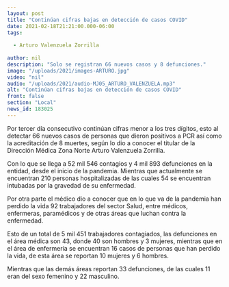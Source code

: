 ```yaml
---
layout: post
title: "Continúan cifras bajas en detección de casos COVID"
date: 2021-02-18T21:21:00.000-06:00
tags:
  
  - Arturo Valenzuela Zorrilla
  
author: nil
description: "Solo se registran 66 nuevos casos y 8 defunciones."
image: "/uploads/2021/images-ARTURO.jpg"
video: "nil"
audio: "/uploads/2021/audio-MJ05_ARTURO_VALENZUELA.mp3"
alt: "Continúan cifras bajas en detección de casos COVID"
front: false
section: "Local"
news_id: 183025
---
```


Por tercer día consecutivo continúan cifras menor a los tres dígitos, esto al detectar 66 nuevos casos de personas que dieron positivos a PCR así como la acreditación de 8 muertes, según lo dio a conocer el titular de la Dirección Médica Zona Norte Arturo Valenzuela Zorrilla.

Con lo que se llega a 52 mil 546 contagios y 4 mil 893 defunciones en la entidad, desde el inicio de la pandemia. Mientras que actualmente se encuentran  210 personas hospitalizadas de las cuales 54 se encuentran intubadas por la gravedad de su enfermedad.

Por otra parte el médico dio a conocer que en lo que va de la pandemia han perdido la vida 92 trabajadores del sector Salud, entre médicos, enfermeras, paramédicos y de otras áreas que luchan contra la enfermedad.

Esto de un total de 5 mil 451 trabajadores contagiados, las defunciones en el área médica son 43, donde 40 son hombres y 3 mujeres, mientras que en el área de enfermería se encuentran 16 casos de personas que han perdido la vida, de esta área se reportan 10 mujeres y 6 hombres.

Mientras que las demás áreas reportan 33 defunciones, de las cuales 11 eran del sexo femenino y 22 masculino.